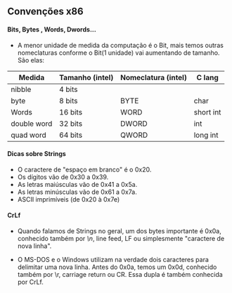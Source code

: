 Convenções x86
---------------


#### Bits, Bytes , Words, Dwords...


- A menor unidade de medida da computação é o Bit, mais temos outras nomeclaturas conforme o Bit(1 unidade) vai aumentando de tamanho. São elas:

Medida      | Tamanho (intel) | Nomeclatura (intel) |C lang
------------|-----------------|---------------------|---------
nibble      | 4 bits          |                     |
byte        | 8 bits          | BYTE                | char
Words       | 16 bits         | WORD                | short int
double word | 32 bits         | DWORD               | int
quad word   | 64 bits         | QWORD               | long int




#### Dicas sobre Strings


- O caractere de "espaço em branco" é o 0x20.
- Os dígitos vão de 0x30 a 0x39.
- As letras maiúsculas vão de 0x41 a 0x5a.
- As letras minúsculas vão de 0x61 a 0x7a.
- ASCII imprimíveis (de 0x20 à 0x7e)



#### CrLf

- Quando falamos de Strings no geral, um dos bytes importante é 0x0a, conhecido também por *\n*, line feed, LF ou simplesmente "caractere de nova linha".

- O MS-DOS e o Windows utilizam na verdade dois caracteres para delimitar uma nova linha. Antes do 0x0a, temos um 0x0d, conhecido também por \r, carriage return ou CR. Essa dupla é também conhecida por CrLf.


